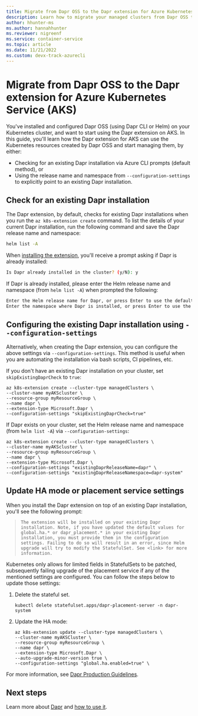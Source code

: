 ```yaml
---
title: Migrate from Dapr OSS to the Dapr extension for Azure Kubernetes Service (AKS) 
description: Learn how to migrate your managed clusters from Dapr OSS to the Dapr extension for AKS
author: hhunter-ms
ms.author: hannahhunter
ms.reviewer: nigreenf
ms.service: container-service
ms.topic: article
ms.date: 11/21/2022
ms.custom: devx-track-azurecli
---
```


# Migrate from Dapr OSS to the Dapr extension for Azure Kubernetes Service (AKS)

You've installed and configured Dapr OSS (using Dapr CLI or Helm) on your Kubernetes cluster, and want to start using the Dapr extension on AKS. In this guide, you'll learn how the Dapr extension for AKS can use the Kubernetes resources created by Dapr OSS and start managing them, by either:

- Checking for an existing Dapr installation via Azure CLI prompts (default method), or
- Using the release name and namespace from `--configuration-settings` to explicitly point to an existing Dapr installation.

## Check for an existing Dapr installation

The Dapr extension, by default, checks for existing Dapr installations when you run the `az k8s-extension create` command. To list the details of your current Dapr installation, run the following command and save the Dapr release name and namespace:

```bash
helm list -A
```

When [installing the extension][dapr-create], you'll receive a prompt asking if Dapr is already installed:

```bash
Is Dapr already installed in the cluster? (y/N): y
```

If Dapr is already installed, please enter the Helm release name and namespace (from `helm list -A`) when prompted the following:

```bash
Enter the Helm release name for Dapr, or press Enter to use the default name [dapr]:
Enter the namespace where Dapr is installed, or press Enter to use the default namespace [dapr-system]:
```

## Configuring the existing Dapr installation using `--configuration-settings`

Alternatively, when creating the Dapr extension, you can configure the above settings via `--configuration-settings`. This method is useful when you are automating the installation via bash scripts, CI pipelines, etc.

If you don't have an existing Dapr installation on your cluster, set `skipExistingDaprCheck` to `true`:

```azurecli-interactive
az k8s-extension create --cluster-type managedClusters \
--cluster-name myAKScluster \
--resource-group myResourceGroup \
--name dapr \
--extension-type Microsoft.Dapr \
--configuration-settings "skipExistingDaprCheck=true"
```

If Dapr exists on your cluster, set the Helm release name and namespace (from `helm list -A`) via `--configuration-settings`:

```azurecli-interactive
az k8s-extension create --cluster-type managedClusters \
--cluster-name myAKScluster \
--resource-group myResourceGroup \
--name dapr \
--extension-type Microsoft.Dapr \
--configuration-settings "existingDaprReleaseName=dapr" \
--configuration-settings "existingDaprReleaseNamespace=dapr-system"
```

## Update HA mode or placement service settings

When you install the Dapr extension on top of an existing Dapr installation, you'll see the following prompt:

> ```The extension will be installed on your existing Dapr installation. Note, if you have updated the default values for global.ha.* or dapr_placement.* in your existing Dapr installation, you must provide them in the configuration settings. Failing to do so will result in an error, since Helm upgrade will try to modify the StatefulSet. See <link> for more information.```

Kubernetes only allows for limited fields in StatefulSets to be patched, subsequently failing upgrade of the placement service if any of the mentioned settings are configured. You can follow the steps below to update those settings:

1. Delete the stateful set.

   ```azurecli-interactive
   kubectl delete statefulset.apps/dapr-placement-server -n dapr-system
   ```

1. Update the HA mode:
   
   ```azurecli-interactive
   az k8s-extension update --cluster-type managedClusters \
   --cluster-name myAKSCluster \
   --resource-group myResourceGroup \
   --name dapr \
   --extension-type Microsoft.Dapr \
   --auto-upgrade-minor-version true \  
   --configuration-settings "global.ha.enabled=true" \    
   ```

For more information, see [Dapr Production Guidelines][dapr-prod-guidelines].


## Next steps

Learn more about [Dapr][dapr-overview] and [how to use it][dapr-howto].


<!-- LINKS INTERNAL -->
[dapr-overview]: ./dapr-overview.md
[dapr-howto]: ./dapr.md
[dapr-create]: ./dapr.md#create-the-extension-and-install-dapr-on-your-aks-or-arc-enabled-kubernetes-cluster

<!-- LINKS EXTERNAL -->
[dapr-prod-guidelines]: https://docs.dapr.io/operations/hosting/kubernetes/kubernetes-production/#enabling-high-availability-in-an-existing-dapr-deployment
